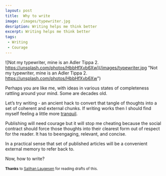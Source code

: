 ```yaml
---
layout: post
title:  Why to write
image: /images/typewriter.jpg
desription: Writing helps me think better
excerpt: Writing helps me think better
tags:
 - Writing
 - Courage
---
```


![Not my typewriter, mine is an Adler Tippa 2. https://unsplash.com/photos/HbbHfXvb6Xw](/images/typewriter.jpg "Not my typewriter, mine is an Adler Tippa 2. https://unsplash.com/photos/HbbHfXvb6Xw")

Perhaps you are like me, with ideas in various states of completeness rattling around your mind. Some are decades old.

Let’s try writing - an ancient hack to convert that tangle of thoughts into a set of coherent and external chunks. If writing works then I should find myself feeling a little more [tranquil](https://en.m.wikipedia.org/wiki/Ataraxia).

Publishing will need courage but it will stop me cheating because the social contract should force those thoughts into their clearest form out of respect for the reader. It has to be engaging, relevant, and concise.

In a practical sense that set of published articles will be a convenient external memory to refer back to.

Now, how to write?

<small>**Thanks** to [Salihan Laugesen](https://ecoyarns.com.au) for reading drafts of this.</small>
